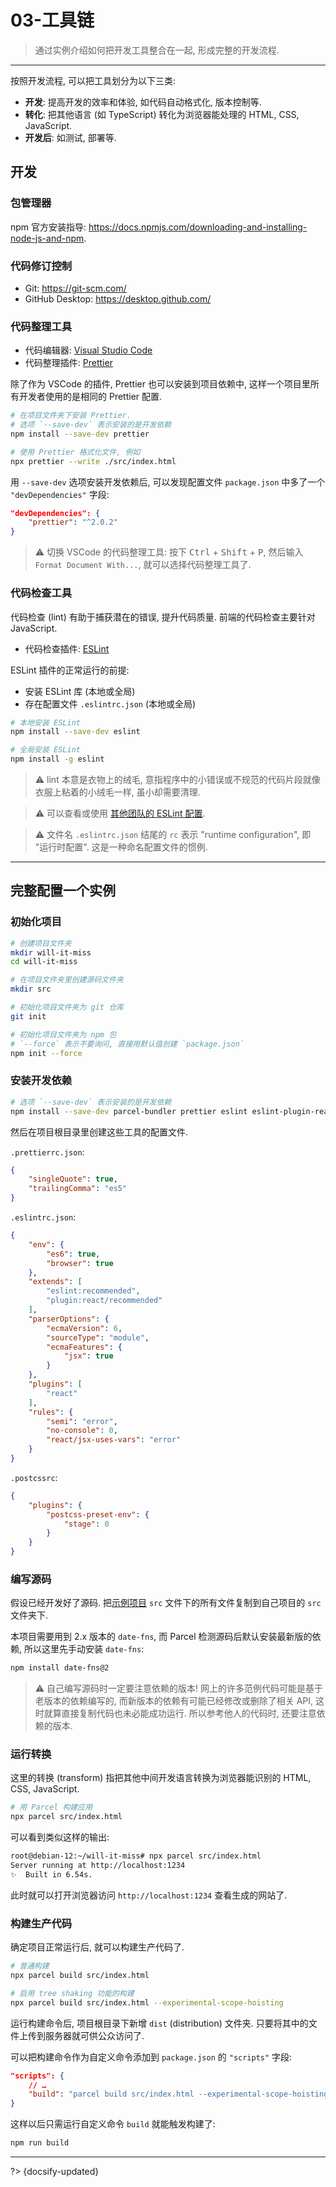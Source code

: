 # 03-工具链

> 通过实例介绍如何把开发工具整合在一起, 形成完整的开发流程.

---

按照开发流程, 可以把工具划分为以下三类:

- **开发**: 提高开发的效率和体验, 如代码自动格式化, 版本控制等.
- **转化**: 把其他语言 (如 TypeScript) 转化为浏览器能处理的 HTML, CSS, JavaScript.
- **开发后**: 如测试, 部署等.

## 开发

### 包管理器

npm 官方安装指导: <https://docs.npmjs.com/downloading-and-installing-node-js-and-npm>.

### 代码修订控制

- Git: <https://git-scm.com/>
- GitHub Desktop: <https://desktop.github.com/>

### 代码整理工具

- 代码编辑器: [Visual Studio Code](https://code.visualstudio.com/Download)
- 代码整理插件: [Prettier](https://marketplace.visualstudio.com/items?itemName=esbenp.prettier-vscode)

除了作为 VSCode 的插件, Prettier 也可以安装到项目依赖中, 这样一个项目里所有开发者使用的是相同的 Prettier 配置.

```sh
# 在项目文件夹下安装 Prettier.
# 选项 `--save-dev` 表示安装的是开发依赖
npm install --save-dev prettier

# 使用 Prettier 格式化文件, 例如
npx prettier --write ./src/index.html
```

用 `--save-dev` 选项安装开发依赖后, 可以发现配置文件 `package.json` 中多了一个 `"devDependencies"` 字段:

```json
"devDependencies": {
    "prettier": "^2.0.2"
}
```

> ⚠️ 切换 VSCode 的代码整理工具: 按下 <kbd>Ctrl</kbd> + <kbd>Shift</kbd> + <kbd>P</kbd>, 然后输入 `Format Document With...`, 就可以选择代码整理工具了.

### 代码检查工具

代码检查 (lint) 有助于捕获潜在的错误, 提升代码质量. 前端的代码检查主要针对 JavaScript.

- 代码检查插件: [ESLint](https://marketplace.visualstudio.com/items?itemName=dbaeumer.vscode-eslint)

ESLint 插件的正常运行的前提:

- 安装 ESLint 库 (本地或全局)
- 存在配置文件 `.eslintrc.json` (本地或全局)

```sh
# 本地安装 ESLint
npm install --save-dev eslint

# 全局安装 ESLint
npm install -g eslint
```

> ⚠️ lint 本意是衣物上的绒毛, 意指程序中的小错误或不规范的代码片段就像衣服上粘着的小绒毛一样, 虽小却需要清理.

> ⚠️ 可以查看或使用 [其他团队的 ESLint 配置](https://www.npmjs.com/search?q=keywords:eslintconfig).

> ⚠️ 文件名 `.eslintrc.json` 结尾的 `rc` 表示 "runtime configuration", 即 "运行时配置". 这是一种命名配置文件的惯例.

---

## 完整配置一个实例

### 初始化项目

```sh
# 创建项目文件夹
mkdir will-it-miss
cd will-it-miss

# 在项目文件夹里创建源码文件夹
mkdir src

# 初始化项目文件夹为 git 仓库
git init

# 初始化项目文件夹为 npm 包
# `--force` 表示不要询问, 直接用默认值创建 `package.json`
npm init --force
```

### 安装开发依赖

```sh
# 选项 `--save-dev` 表示安装的是开发依赖
npm install --save-dev parcel-bundler prettier eslint eslint-plugin-react babel-eslint postcss-preset-env@6
```

然后在项目根目录里创建这些工具的配置文件.

`.prettierrc.json`:

```json
{
    "singleQuote": true,
    "trailingComma": "es5"
}
```

`.eslintrc.json`:

```json
{
    "env": {
        "es6": true,
        "browser": true
    },
    "extends": [
        "eslint:recommended",
        "plugin:react/recommended"
    ],
    "parserOptions": {
        "ecmaVersion": 6,
        "sourceType": "module",
        "ecmaFeatures": {
            "jsx": true
        }
    },
    "plugins": [
        "react"
    ],
    "rules": {
        "semi": "error",
        "no-console": 0,
        "react/jsx-uses-vars": "error"
    }
}
```

`.postcssrc`:

```json
{
    "plugins": {
        "postcss-preset-env": {
            "stage": 0
        }
    }
}
```

### 编写源码

假设已经开发好了源码. 把[示例项目](https://github.com/luckyzhz/Web-Development-zh/tree/main/_assets/_codes/mdn-will-it-miss) `src` 文件下的所有文件复制到自己项目的 `src` 文件夹下.

本项目需要用到 2.x 版本的 `date-fns`, 而 Parcel 检测源码后默认安装最新版的依赖, 所以这里先手动安装 `date-fns`:

```sh
npm install date-fns@2
```

> ⚠️ 自己编写源码时一定要注意依赖的版本! 网上的许多范例代码可能是基于老版本的依赖编写的, 而新版本的依赖有可能已经修改或删除了相关 API, 这时就算直接复制代码也未必能成功运行. 所以参考他人的代码时, 还要注意依赖的版本.

### 运行转换

这里的转换 (transform) 指把其他中间开发语言转换为浏览器能识别的 HTML, CSS, JavaScript.

```sh
# 用 Parcel 构建应用
npx parcel src/index.html
```

可以看到类似这样的输出:

```sh
root@debian-12:~/will-it-miss# npx parcel src/index.html
Server running at http://localhost:1234
✨  Built in 6.54s.
```

此时就可以打开浏览器访问 `http://localhost:1234` 查看生成的网站了.

### 构建生产代码

确定项目正常运行后, 就可以构建生产代码了.

```sh
# 普通构建
npx parcel build src/index.html

# 启用 tree shaking 功能的构建
npx parcel build src/index.html --experimental-scope-hoisting
```

运行构建命令后, 项目根目录下新增 `dist` (distribution) 文件夹. 只要将其中的文件上传到服务器就可供公众访问了.

可以把构建命令作为自定义命令添加到 `package.json` 的 `"scripts"` 字段:

```json
"scripts": {
    // …
    "build": "parcel build src/index.html --experimental-scope-hoisting"
}
```

这样以后只需运行自定义命令 `build` 就能触发构建了:

```sh
npm run build
```



---

?> {docsify-updated}